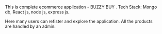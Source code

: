This is complete ecommerce application - BUZZY BUY . Tech Stack: Mongo db, React js, node js, express js. 

Here many users can refister and explore the application. All the products are handled by an admin. 

